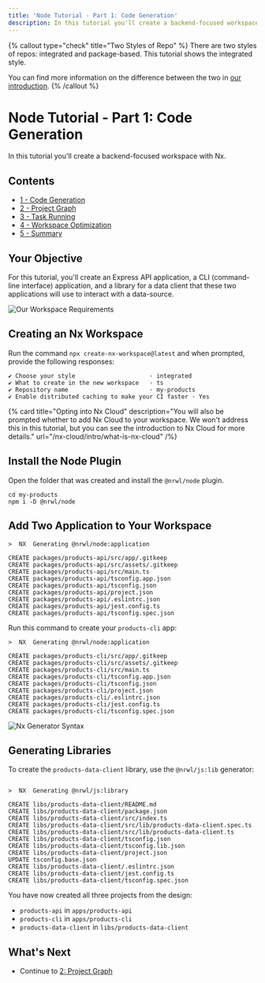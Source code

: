 ```yaml
---
title: 'Node Tutorial - Part 1: Code Generation'
description: In this tutorial you'll create a backend-focused workspace with Nx.
---
```


{% callout type="check" title="Two Styles of Repo" %}
There are two styles of repos: integrated and package-based. This tutorial shows the integrated style.

You can find more information on the difference between the two in [our introduction](/getting-started/intro).
{% /callout %}

# Node Tutorial - Part 1: Code Generation

In this tutorial you'll create a backend-focused workspace with Nx.

## Contents

- [1 - Code Generation](/node-tutorial/1-code-generation)
- [2 - Project Graph](/node-tutorial/2-project-graph)
- [3 - Task Running](/node-tutorial/3-task-running)
- [4 - Workspace Optimization](/node-tutorial/4-workspace-optimization)
- [5 - Summary](/node-tutorial/5-summary)

## Your Objective

For this tutorial, you'll create an Express API application, a CLI (command-line interface) application, and a library for a data client that these two applications will use to interact with a data-source.

![Our Workspace Requirements](/shared/node-tutorial/requirements-diagram.svg)

## Creating an Nx Workspace

Run the command `npx create-nx-workspace@latest` and when prompted, provide the following responses:

```{% command="npx create-nx-workspace@latest" path="~" %}
✔ Choose your style                     · integrated
✔ What to create in the new workspace   · ts
✔ Repository name                       · my-products
✔ Enable distributed caching to make your CI faster · Yes
```

{% card title="Opting into Nx Cloud" description="You will also be prompted whether to add Nx Cloud to your workspace. We won't address this in this tutorial, but you can see the introduction to Nx Cloud for more details." url="/nx-cloud/intro/what-is-nx-cloud" /%}

## Install the Node Plugin

Open the folder that was created and install the `@nrwl/node` plugin.

```shell
cd my-products
npm i -D @nrwl/node
```

## Add Two Application to Your Workspace

```{% command="nx g @nrwl/node:app products-api" path="~/my-products" %}
>  NX  Generating @nrwl/node:application

CREATE packages/products-api/src/app/.gitkeep
CREATE packages/products-api/src/assets/.gitkeep
CREATE packages/products-api/src/main.ts
CREATE packages/products-api/tsconfig.app.json
CREATE packages/products-api/tsconfig.json
CREATE packages/products-api/project.json
CREATE packages/products-api/.eslintrc.json
CREATE packages/products-api/jest.config.ts
CREATE packages/products-api/tsconfig.spec.json
```

Run this command to create your `products-cli` app:

```{% command="npx nx g @nrwl/node:app products-cli" path="~/my-products" %}
>  NX  Generating @nrwl/node:application

CREATE packages/products-cli/src/app/.gitkeep
CREATE packages/products-cli/src/assets/.gitkeep
CREATE packages/products-cli/src/main.ts
CREATE packages/products-cli/tsconfig.app.json
CREATE packages/products-cli/tsconfig.json
CREATE packages/products-cli/project.json
CREATE packages/products-cli/.eslintrc.json
CREATE packages/products-cli/jest.config.ts
CREATE packages/products-cli/tsconfig.spec.json
```

![Nx Generator Syntax](/shared/node-tutorial/generator-syntax.svg)

## Generating Libraries

To create the `products-data-client` library, use the `@nrwl/js:lib` generator:

```{% command="npx nx g @nrwl/js:lib products-data-client" path="~/my-products" %}

>  NX  Generating @nrwl/js:library

CREATE libs/products-data-client/README.md
CREATE libs/products-data-client/package.json
CREATE libs/products-data-client/src/index.ts
CREATE libs/products-data-client/src/lib/products-data-client.spec.ts
CREATE libs/products-data-client/src/lib/products-data-client.ts
CREATE libs/products-data-client/tsconfig.json
CREATE libs/products-data-client/tsconfig.lib.json
CREATE libs/products-data-client/project.json
UPDATE tsconfig.base.json
CREATE libs/products-data-client/.eslintrc.json
CREATE libs/products-data-client/jest.config.ts
CREATE libs/products-data-client/tsconfig.spec.json
```

You have now created all three projects from the design:

- `products-api` in `apps/products-api`
- `products-cli` in `apps/products-cli`
- `products-data-client` in `libs/products-data-client`

## What's Next

- Continue to [2: Project Graph](/node-tutorial/2-project-graph)
